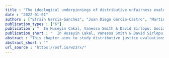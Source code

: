 ```yaml
---
title : "The ideological underpinnings of distributive unfairness evaluations: Evidence from Latin America between 1997 and 2020"
date : "2022-01-01"
authors : ["Efrain Garcia-Sanchez", "Juan Diego Garcia-Castro", "Martin Venegas", "Juan-Carlos Castillo"]
publication_types : ["6"]
publication : "  In Huseyin Cakal, Vanessa Smith & David Sirlopu: Social Unrest in Latin America: Social Psychological Perspectives. -: Work in progress"
publication_short : "  In Huseyin Cakal, Vanessa Smith & David Sirlopu: Social Unrest in Latin America: Social Psychological Perspectives. -: Work in progress"
abstract : "This chapter aims to study distributive justice evaluations in LA over the last 23 years. We rely on distributive justice theory as a starting point, but we integrate insights from social psychology to enrich it. As such, we argue that people evaluate more unfairness when they live in contexts that are more unequal but that such an evaluation differs as a function of people’s ideologies. We examine how societal factors and ideologies shape distributive fairness evaluations to test this idea empirically. On the one hand, we examine whether distributive fairness evaluations have changed in LA over the last 23 years, and if so, how societal factors associate with such change. On the other hand, we test the extent to which ideological beliefs can explain people’s distributive fairness evaluations, that reach beyond structural and situational variables. Indeed, previous research showed that people evaluate less unfairness in the income distribution in LA when objective inequality was reduced between 1997 and 2015 (Reyes & Gasparini, 2021). Our chapter builds on this research and extends it as we broaden the period (from 1997-2020), use all the spectrum of fairness evaluations (from fair to unfair), look at the different patterns of change between countries, and analyze the role of ideological beliefs on justice evaluations."
abstract_short : ""
url_source : "https://osf.io/wz3rx/"
---
```

